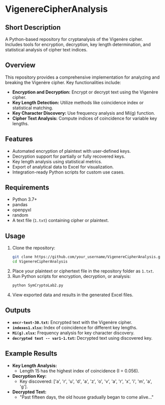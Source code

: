 # VigenereCipherAnalysis

## Short Description
A Python-based repository for cryptanalysis of the Vigenère cipher. Includes tools for encryption, decryption, key length determination, and statistical analysis of cipher text indices.

## Overview
This repository provides a comprehensive implementation for analyzing and breaking the Vigenère cipher. Key functionalities include:

- **Encryption and Decryption:** Encrypt or decrypt text using the Vigenère cipher.
- **Key Length Detection:** Utilize methods like coincidence index or statistical matching.
- **Key Character Discovery:** Use frequency analysis and Mi(g) function.
- **Cipher Text Analysis:** Compute indices of coincidence for variable key lengths.

## Features
- Automated encryption of plaintext with user-defined keys.
- Decryption support for partially or fully recovered keys.
- Key length analysis using statistical metrics.
- Export of analytical data to Excel for visualization.
- Integration-ready Python scripts for custom use cases.

## Requirements
- Python 3.7+
- pandas
- openpyxl
- random
- A text file (`1.txt`) containing cipher or plaintext.

## Usage
1. Clone the repository:
   ```bash
   git clone https://github.com/your_username/VigenereCipherAnalysis.git
   cd VigenereCipherAnalysis
   ```
2. Place your plaintext or ciphertext file in the repository folder as `1.txt`.
3. Run Python scripts for encryption, decryption, or analysis:
   ```bash
   python SymCryptoLab2.py
   ```
4. View exported data and results in the generated Excel files.

## Outputs
- **`encr-text-30.txt`:** Encrypted text with the Vigenère cipher.
- **`indexes1.xlsx`:** Index of coincidence for different key lengths.
- **`Mi(g).xlsx`:** Frequency analysis for key character discovery.
- **`decrypted text -- var1-1.txt`:** Decrypted text using discovered key.

## Example Results
- **Key Length Analysis:**
  - Length 15 has the highest index of coincidence (I = 0.056).
- **Decryption Key:**
  - Key discovered: ['a', 'r', 'u', 'd', 'a', 'z', 'o', 'v', 'a', 'r', 'x', 'i', 'm', 'a', 'g'].
- **Decrypted Text:**
  - "Past fifteen days, the old house gradually began to come alive..."

